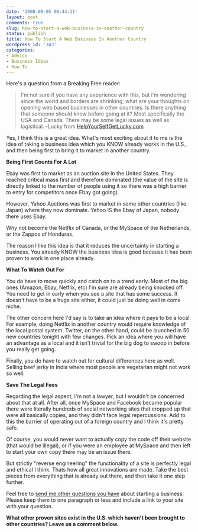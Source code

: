 ```yaml
---
date: '2008-08-05 00:44:11'
layout: post
comments: true
slug: how-to-start-a-web-business-in-another-country
status: publish
title: How To Start A Web Business In Another Country
wordpress_id: '343'
categories:
- Advice
- Business Ideas
- How To
---
```


Here's a question from a Breaking Free reader:



> I'm not sure if you have any experience with this, but i'm wondering since the world and borders are shrinking, what are your thoughts on opening web based businesses in other countries.  Is there anything that someone should know before going at it?  Most specifically the USA and Canada.
There may be some legal issues as well as logistical.
-Lucky from [HelpYourSelfGetLucky.com](http://www.helpyourselfgetlucky.com/)



Yes, I think this is a great idea.  What's most exciting about it to me is the idea of taking a business idea which you KNOW already works in the U.S., and then being first to bring it to market in another country.

**Being First Counts For A Lot**

Ebay was first to market as an auction site in the United States.  They reached critical mass first and therefore dominated (the value of the site is directly linked to the number of people using it so there was a high barrier to entry for competitors once Ebay got going).

However, Yahoo Auctions was first to market in some other countries (like Japan) where they now dominate.  Yahoo IS the Ebay of Japan, nobody there uses Ebay.

Why not become the Netflix of Canada, or the MySpace of the Netherlands, or the Zappos of Honduras.

The reason I like this idea is that it reduces the uncertainty in starting a business.  You already KNOW the business idea is good because it has been proven to work in one place already.

**What To Watch Out For**

You do have to move quickly and catch on to a trend early.  Most of the big ones (Amazon, Ebay, Netflix, etc) I'm sure are already being knocked off.  You need to get in early when you see a site that has some success.  It doesn't have to be a huge site either, it could just be doing well in come niche.

The other concern here I'd say is to take an idea where it pays to be a local.  For example, doing Netflix in another country would require knowledge of the local postal system.   Twitter, on the other hand, could be launched in 50 new countries tonight with few changes.  Pick an idea where you will have an advantage as a local and it isn't trivial for the big dog to swoop in before you really get going.

Finally, you do have to watch out for cultural differences here as well.  Selling beef jerky in India where most people are vegetarian might not work so well.

**Save The Legal Fees**

Regarding the legal aspect, I'm not a lawyer, but I wouldn't be concerned about that at all.  After all, once MySpace and Facebook became popular there were literally hundreds of social networking sites that cropped up that were all basically copies, and they didn't face legal repercussions.  Add to this the barrier of operating out of a foreign country and I think it's pretty safe.

Of course, you would never want to actually copy the code off their website (that would be illegal), or if you were an employee at MySpace and then left to start your own copy there may be an issue there.

But strictly "reverse engineering" the functionality of a site is perfectly legal and ethical I think.  Thats how all great innovations are made.  Take the best pieces from everything that is already out there, and then take it one step further.

Feel free to [send me other questions you have](http://www.startbreakingfree.com/contact/) about starting a business.  Please keep them to one paragraph or less and include a link to your site with your question.

**What other proven sites exist in the U.S. which haven't been brought to other countries?  Leave us a comment below.**
